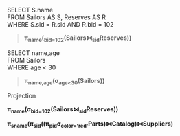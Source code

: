 
>
SELECT S.name  
FROM   Sailors AS S, Reserves AS R  
WHERE  S.sid = R.sid AND R.bid = 102  

> **π<sub>name</sub>(<sub>bid=102</sub>(Sailors⋈<sub>sid</sub>Reserves))**


>  
SELECT name,age   
FROM Sailors  
WHERE age < 30  

> **π<sub>name,age</sub>(σ<sub>age<30</sub>(Sailors))**


Projection

**π<sub>name</sub>(σ<sub>bid=102</sub>(Sailors⋈<sub>sid</sub>Reserves))**

**π<sub>sname</sub>(π<sub>sid</sub>((π<sub>pid</sub>σ<sub>color='red'</sub>Parts)⋈Catalog)⋈Suppliers)**
